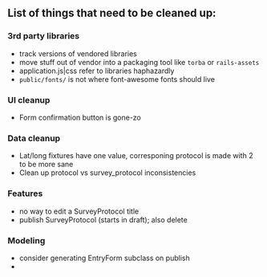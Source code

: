 ## List of things that need to be cleaned up:

### 3rd party libraries
* track versions of vendored libraries
* move stuff out of vendor into a packaging tool like `torba` or `rails-assets`
* application.js|css refer to libraries haphazardly
* `public/fonts/` is not where font-awesome fonts should live

### UI cleanup
* Form confirmation button is gone-zo

### Data cleanup
* Lat/long fixtures have one value, corresponing protocol is made with 2 to be more sane
* Clean up protocol vs survey_protocol inconsistencies

### Features
* no way to edit a SurveyProtocol title
* publish SurveyProtocol (starts in draft); also delete

### Modeling
* consider generating EntryForm subclass on publish
* 
